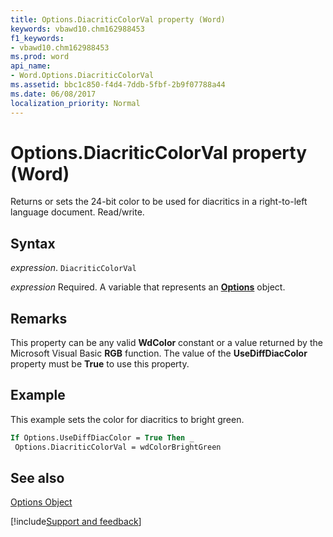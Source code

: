 ```yaml
---
title: Options.DiacriticColorVal property (Word)
keywords: vbawd10.chm162988453
f1_keywords:
- vbawd10.chm162988453
ms.prod: word
api_name:
- Word.Options.DiacriticColorVal
ms.assetid: bbc1c850-f4d4-7ddb-5fbf-2b9f07788a44
ms.date: 06/08/2017
localization_priority: Normal
---
```



# Options.DiacriticColorVal property (Word)

Returns or sets the 24-bit color to be used for diacritics in a right-to-left language document. Read/write.


## Syntax

_expression_. `DiacriticColorVal`

_expression_ Required. A variable that represents an **[Options](Word.Options.md)** object.


## Remarks

This property can be any valid  **WdColor** constant or a value returned by the Microsoft Visual Basic **RGB** function. The value of the **UseDiffDiacColor** property must be **True** to use this property.


## Example

This example sets the color for diacritics to bright green.


```vb
If Options.UseDiffDiacColor = True Then _ 
 Options.DiacriticColorVal = wdColorBrightGreen
```


## See also


[Options Object](Word.Options.md)

[!include[Support and feedback](~/includes/feedback-boilerplate.md)]